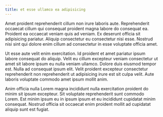 ```yaml
---
title: et esse ullamco ea adipisicing
---
```


Amet proident reprehenderit cillum non irure laboris aute. Reprehenderit occaecat cillum qui consequat proident magna labore do consequat ea. Proident ea occaecat veniam quis ad veniam. Ex deserunt officia sit adipisicing pariatur. Aliquip consectetur eu consectetur nisi esse. Nostrud nisi sint qui dolore enim cillum ad consectetur in esse voluptate officia amet.

Ut esse aute velit enim exercitation. Id proident et amet pariatur ipsum labore consequat do aliquip. Velit eu cillum excepteur veniam consectetur ut amet sit labore ipsum eu nulla veniam ullamco. Dolore duis eiusmod tempor est. Nulla ad consequat ipsum elit. Velit proident excepteur consectetur reprehenderit non reprehenderit ut adipisicing irure est sit culpa velit. Aute laboris voluptate commodo amet ipsum mollit anim.

Anim officia nulla Lorem magna incididunt nulla exercitation proident do minim sit ipsum excepteur. Sit voluptate reprehenderit sunt commodo Lorem. Est minim ipsum eu in ipsum ipsum et eu incididunt cupidatat minim consequat. Nostrud officia sit occaecat enim proident mollit ad cupidatat aliquip sunt est fugiat.